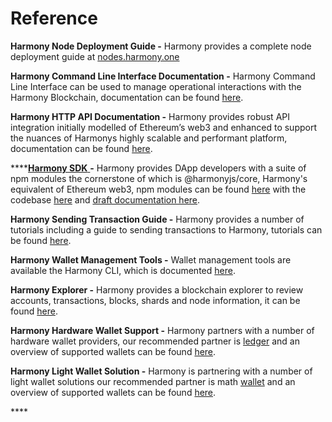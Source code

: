 # Reference

**Harmony Node Deployment Guide -** Harmony provides a complete node deployment guide at [nodes.harmony.one](https://nodes.harmony.one/)

**Harmony Command Line Interface Documentation -** Harmony Command Line Interface can be used to manage operational interactions with the Harmony Blockchain, documentation can be found [here](https://docs.harmony.one/home/basics/overview/harmony-cli).

**Harmony HTTP API Documentation -** Harmony provides robust API integration initially modelled of Ethereum’s web3 and enhanced to support the nuances of Harmonys highly scalable and performant platform, documentation can be found [here](https://api.os.hmny.io).

\*\*\*\*[**Harmony SDK** ](../developers/sdk.md)**-** Harmony provides DApp developers with a suite of npm modules the cornerstone of which is @harmonyjs/core, Harmony's equivalent of Ethereum web3, npm modules can be found [here](https://www.npmjs.com/search?q=%40harmony-js) with the codebase [here](https://github.com/harmony-one/sdk) and [draft documentation here](https://harmony-js-sdk-doc.s3-us-west-1.amazonaws.com/index.html). 

**Harmony Sending Transaction Guide -** Harmony provides a number of tutorials including a guide to sending transactions to Harmony, tutorials can be found [here](https://docs.harmony.one/home/basics/overview/harmony-cli/send-tx).

**Harmony Wallet Management Tools -** Wallet management tools are available the Harmony CLI, which is documented [here](../overview/harmony-cli/).

**Harmony Explorer -** Harmony provides a blockchain explorer to review accounts, transactions, blocks, shards and node information, it can be found [here](https://explorer.harmony.one/#/).

**Harmony Hardware Wallet Support -** Harmony partners with a number of hardware wallet providers, our recommended partner is [ledger](https://www.ledger.com/) and an overview of supported wallets can be found [here](../overview/).

**Harmony Light Wallet Solution -** Harmony is partnering with a number of light wallet solutions our recommended partner is math [wallet](https://www.mathwallet.org/en/) and an overview of supported wallets can be found [here](../overview/).

\*\*\*\*

